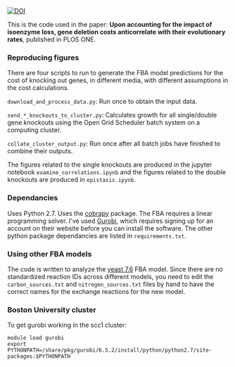 [![DOI](https://zenodo.org/badge/78135650.svg)](https://zenodo.org/badge/latestdoi/78135650)

This is the code used in the paper:
**Upon accounting for the impact of isoenzyme loss, gene deletion costs anticorrelate with their evolutionary rates**, published in PLOS ONE.

### Reproducing figures

There are four scripts to run to generate the FBA model predictions for the cost of knocking
out genes, in different media, with different
assumptions in the cost calculations.

`download_and_process_data.py`: Run once to obtain the input data.

`send_*_knockouts_to_cluster.py`: Calculates growth for all single/double gene knockouts using the Open Grid Scheduler batch system on a computing cluster.

`collate_cluster_output.py`: Run once after all batch jobs have finished to combine their outputs.

The figures related to the single knockouts are produced in the jupyter notebook `examine_correlations.ipynb` and the figures related to the double knockouts are produced in `epistasis.ipynb`.

### Dependancies

Uses Python 2.7. Uses the [cobrapy](opencobra.github.io/cobrapy) package. The FBA requires a linear programming solver.
I've used [Gurobi](www.gurobi.com), which requires signing up for an
account on their website before you can install the
software.
The other python package dependancies are listed in `requirements.txt`.

### Using other FBA models

The code is written to analyze the [yeast 7.6](https://sourceforge.net/projects/yeast/files/) FBA model. Since there are no standardized reaction IDs across different models, you need to edit the `carbon_sources.txt` and `nitrogen_sources.txt` files by hand to have the correct names for the exchange reactions for the new model.

### Boston University cluster

To get gurobi working in the scc1 cluster:

```
module load gurobi
export PYTHONPATH=/share/pkg/gurobi/6.5.2/install/python/python2.7/site-packages:$PYTHONPATH
```
